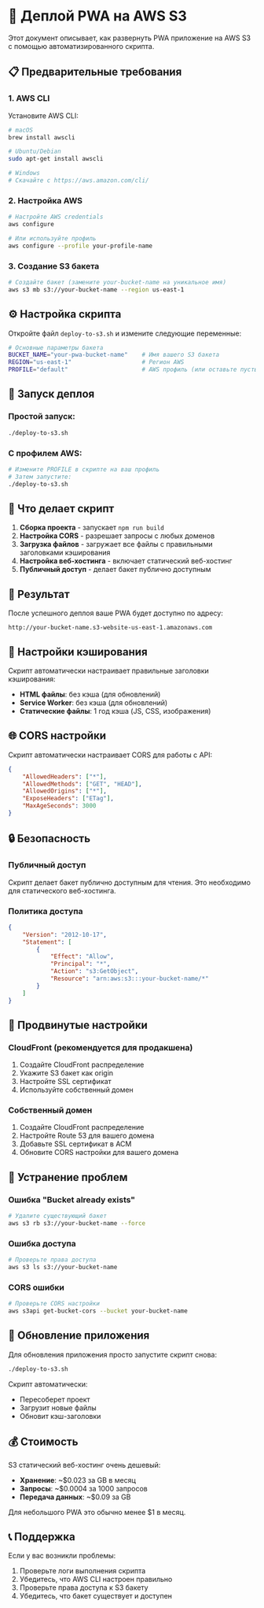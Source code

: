 # 🚀 Деплой PWA на AWS S3

Этот документ описывает, как развернуть PWA приложение на AWS S3 с помощью автоматизированного скрипта.

## 📋 Предварительные требования

### 1. AWS CLI
Установите AWS CLI:
```bash
# macOS
brew install awscli

# Ubuntu/Debian
sudo apt-get install awscli

# Windows
# Скачайте с https://aws.amazon.com/cli/
```

### 2. Настройка AWS
```bash
# Настройте AWS credentials
aws configure

# Или используйте профиль
aws configure --profile your-profile-name
```

### 3. Создание S3 бакета
```bash
# Создайте бакет (замените your-bucket-name на уникальное имя)
aws s3 mb s3://your-bucket-name --region us-east-1
```

## ⚙️ Настройка скрипта

Откройте файл `deploy-to-s3.sh` и измените следующие переменные:

```bash
# Основные параметры бакета
BUCKET_NAME="your-pwa-bucket-name"    # Имя вашего S3 бакета
REGION="us-east-1"                    # Регион AWS
PROFILE="default"                     # AWS профиль (или оставьте пустым)
```

## 🚀 Запуск деплоя

### Простой запуск:
```bash
./deploy-to-s3.sh
```

### С профилем AWS:
```bash
# Измените PROFILE в скрипте на ваш профиль
# Затем запустите:
./deploy-to-s3.sh
```

## 📁 Что делает скрипт

1. **Сборка проекта** - запускает `npm run build`
2. **Настройка CORS** - разрешает запросы с любых доменов
3. **Загрузка файлов** - загружает все файлы с правильными заголовками кэширования
4. **Настройка веб-хостинга** - включает статический веб-хостинг
5. **Публичный доступ** - делает бакет публично доступным

## 🎯 Результат

После успешного деплоя ваше PWA будет доступно по адресу:
```
http://your-bucket-name.s3-website-us-east-1.amazonaws.com
```

## 🔧 Настройки кэширования

Скрипт автоматически настраивает правильные заголовки кэширования:

- **HTML файлы**: без кэша (для обновлений)
- **Service Worker**: без кэша (для обновлений)
- **Статические файлы**: 1 год кэша (JS, CSS, изображения)

## 🌐 CORS настройки

Скрипт автоматически настраивает CORS для работы с API:

```json
{
    "AllowedHeaders": ["*"],
    "AllowedMethods": ["GET", "HEAD"],
    "AllowedOrigins": ["*"],
    "ExposeHeaders": ["ETag"],
    "MaxAgeSeconds": 3000
}
```

## 🔒 Безопасность

### Публичный доступ
Скрипт делает бакет публично доступным для чтения. Это необходимо для статического веб-хостинга.

### Политика доступа
```json
{
    "Version": "2012-10-17",
    "Statement": [
        {
            "Effect": "Allow",
            "Principal": "*",
            "Action": "s3:GetObject",
            "Resource": "arn:aws:s3:::your-bucket-name/*"
        }
    ]
}
```

## 🚀 Продвинутые настройки

### CloudFront (рекомендуется для продакшена)

1. Создайте CloudFront распределение
2. Укажите S3 бакет как origin
3. Настройте SSL сертификат
4. Используйте собственный домен

### Собственный домен

1. Создайте CloudFront распределение
2. Настройте Route 53 для вашего домена
3. Добавьте SSL сертификат в ACM
4. Обновите CORS настройки для вашего домена

## 🐛 Устранение проблем

### Ошибка "Bucket already exists"
```bash
# Удалите существующий бакет
aws s3 rb s3://your-bucket-name --force
```

### Ошибка доступа
```bash
# Проверьте права доступа
aws s3 ls s3://your-bucket-name
```

### CORS ошибки
```bash
# Проверьте CORS настройки
aws s3api get-bucket-cors --bucket your-bucket-name
```

## 📝 Обновление приложения

Для обновления приложения просто запустите скрипт снова:

```bash
./deploy-to-s3.sh
```

Скрипт автоматически:
- Пересоберет проект
- Загрузит новые файлы
- Обновит кэш-заголовки

## 💰 Стоимость

S3 статический веб-хостинг очень дешевый:
- **Хранение**: ~$0.023 за GB в месяц
- **Запросы**: ~$0.0004 за 1000 запросов
- **Передача данных**: ~$0.09 за GB

Для небольшого PWA это обычно менее $1 в месяц.

## 📞 Поддержка

Если у вас возникли проблемы:
1. Проверьте логи выполнения скрипта
2. Убедитесь, что AWS CLI настроен правильно
3. Проверьте права доступа к S3 бакету
4. Убедитесь, что бакет существует и доступен
